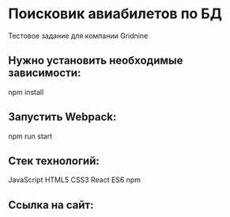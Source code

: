 # Поисковик авиабилетов по БД
Тестовое задание для компании Gridnine
 
## Нужно установить необходимые зависимости:
npm install

## Запустить Webpack:
npm run start

## Стек технологий:
JavaScript
HTML5
CSS3
React
ES6
npm

## Ссылка на сайт:
